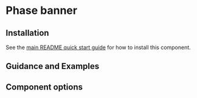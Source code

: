 # Phase banner

## Installation

See the [main README quick start guide](https://github.com/alphagov/govuk-frontend#quick-start) for how to install this component.

## Guidance and Examples



## Component options

